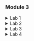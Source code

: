 ### Module 3

<details>
  <summary>Lab 1</summary>

  ```console
  nmap -sn -PR 10.10.10.3-254
  nmap -sn -PU 10.10.10.3-254
  nmap -sn -PE 10.10.10.3-254
  nmap -sn -PP 10.10.10.3-254
  nmap -sn -PM 10.10.10.3-254
  nmap -sn -PS 10.10.10.3-254
  nmap -sn -PA 10.10.10.3-254
  nmap -sn -PO 10.10.10.3-254
  ``` 
</details>

<details>
  <summary>Lab 2</summary>

  ```console
  nmap -sT -v 10.10.1.22
  nmap -sS -v 10.10.1.22
  nmap -sX -v 10.10.1.22
  nmap -sM -v 10.10.1.22
  nmap -sA -v 10.10.1.22
  nmap -sU -v 10.10.1.22
  nmap -sN -T4 -A -v 10.10.1.9
  nmap -sl -v
  nmap -sY -v
  nmap -sZ -v
  nmap -sV
  nmap -A (-O -sV -sC --traceroute)
  ```
</details>

<details>
  <summary>Lab 3</summary>

  ```console
  nmap -A 10.10.1.22
  nmap -O 10.10.1.22
  nmap --script smb-os-discovery.nse 10.10.1.22
  ```
</details>

<details>
  <summary>Lab 4</summary>

  ```console
  
  ```
</details>

